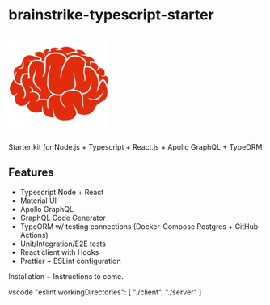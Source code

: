 # brainstrike-typescript-starter

<img src="./brainstrike.svg" style="width:200px">

Starter kit for Node.js + Typescript + React.js + Apollo GraphQL + TypeORM

## Features

- Typescript Node + React
- Material UI
- Apollo GraphQL
- GraphQL Code Generator
- TypeORM w/ testing connections (Docker-Compose Postgres + GitHub Actions)
- Unit/Integration/E2E tests
- React client with Hooks
- Prettier + ESLint configuration

Installation + Instructions to come.

vscode
"eslint.workingDirectories": [ "./client", "./server" ]
